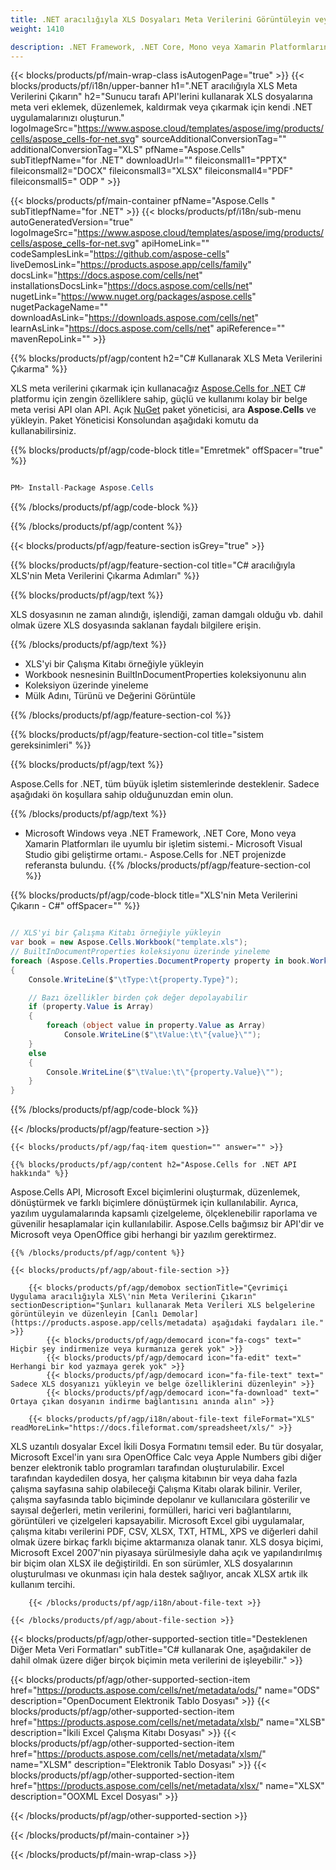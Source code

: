```yaml
---
title: .NET aracılığıyla XLS Dosyaları Meta Verilerini Görüntüleyin veya Düzenleyin 
weight: 1410

description: .NET Framework, .NET Core, Mono veya Xamarin Platformlarında XLS biçimi meta verilerini düzenlemek veya görüntülemek için C# kaynak kodu.
---
```

{{< blocks/products/pf/main-wrap-class isAutogenPage="true" >}}
{{< blocks/products/pf/i18n/upper-banner h1=".NET aracılığıyla XLS Meta Verilerini Çıkarın" h2="Sunucu tarafı API\'lerini kullanarak XLS dosyalarına meta veri eklemek, düzenlemek, kaldırmak veya çıkarmak için kendi .NET uygulamalarınızı oluşturun." logoImageSrc="https://www.aspose.cloud/templates/aspose/img/products/cells/aspose_cells-for-net.svg" sourceAdditionalConversionTag="" additionalConversionTag="XLS" pfName="Aspose.Cells" subTitlepfName="for .NET" downloadUrl="" fileiconsmall1="PPTX" fileiconsmall2="DOCX" fileiconsmall3="XLSX" fileiconsmall4="PDF" fileiconsmall5=" ODP " >}}

{{< blocks/products/pf/main-container pfName="Aspose.Cells " subTitlepfName="for .NET" >}}
{{< blocks/products/pf/i18n/sub-menu autoGeneratedVersion="true" logoImageSrc="https://www.aspose.cloud/templates/aspose/img/products/cells/aspose_cells-for-net.svg" apiHomeLink="" codeSamplesLink="https://github.com/aspose-cells" liveDemosLink="https://products.aspose.app/cells/family" docsLink="https://docs.aspose.com/cells/net" installationsDocsLink="https://docs.aspose.com/cells/net" nugetLink="https://www.nuget.org/packages/aspose.cells" nugetPackageName="" downloadAsLink="https://downloads.aspose.com/cells/net" learnAsLink="https://docs.aspose.com/cells/net" apiReference="" mavenRepoLink="" >}}

{{% blocks/products/pf/agp/content h2="C# Kullanarak XLS Meta Verilerini Çıkarma" %}}

 XLS meta verilerini çıkarmak için kullanacağız
 [Aspose.Cells for .NET](https://products.aspose.com/cells/net) 
 C# platformu için zengin özelliklere sahip, güçlü ve kullanımı kolay bir belge meta verisi API olan API. Açık
 [NuGet](https://www.nuget.org/packages/aspose.cells) 
 paket yöneticisi, ara
 **Aspose.Cells** 
 ve yükleyin. Paket Yöneticisi Konsolundan aşağıdaki komutu da kullanabilirsiniz.

{{% blocks/products/pf/agp/code-block title="Emretmek" offSpacer="true" %}}

```cs

PM> Install-Package Aspose.Cells


```

{{% /blocks/products/pf/agp/code-block %}}

{{% /blocks/products/pf/agp/content %}}

{{< blocks/products/pf/agp/feature-section isGrey="true" >}}

{{% blocks/products/pf/agp/feature-section-col title="C# aracılığıyla XLS\'nin Meta Verilerini Çıkarma Adımları" %}}

{{% blocks/products/pf/agp/text %}}

 XLS dosyasının ne zaman alındığı, işlendiği, zaman damgalı olduğu vb. dahil olmak üzere XLS dosyasında saklanan faydalı bilgilere erişin.

{{% /blocks/products/pf/agp/text %}}

+ XLS'yi bir Çalışma Kitabı örneğiyle yükleyin
+ Workbook nesnesinin BuiltInDocumentProperties koleksiyonunu alın
+ Koleksiyon üzerinde yineleme
+ Mülk Adını, Türünü ve Değerini Görüntüle

{{% /blocks/products/pf/agp/feature-section-col %}}

{{% blocks/products/pf/agp/feature-section-col title="sistem gereksinimleri" %}}

{{% blocks/products/pf/agp/text %}}

 Aspose.Cells for .NET, tüm büyük işletim sistemlerinde desteklenir. Sadece aşağıdaki ön koşullara sahip olduğunuzdan emin olun.

{{% /blocks/products/pf/agp/text %}}

- Microsoft Windows veya .NET Framework, .NET Core, Mono veya Xamarin Platformları ile uyumlu bir işletim sistemi.- Microsoft Visual Studio gibi geliştirme ortamı.- Aspose.Cells for .NET projenizde referansta bulundu.
{{% /blocks/products/pf/agp/feature-section-col %}}

{{% blocks/products/pf/agp/code-block title="XLS\'nin Meta Verilerini Çıkarın - C#" offSpacer="" %}}

```cs

// XLS'yi bir Çalışma Kitabı örneğiyle yükleyin
var book = new Aspose.Cells.Workbook("template.xls");
// BuiltInDocumentProperties koleksiyonu üzerinde yineleme
foreach (Aspose.Cells.Properties.DocumentProperty property in book.Worksheets.BuiltInDocumentProperties)
{
    Console.WriteLine($"\tType:\t{property.Type}");

    // Bazı özellikler birden çok değer depolayabilir
    if (property.Value is Array)
    {
        foreach (object value in property.Value as Array)
            Console.WriteLine($"\tValue:\t\"{value}\"");
    }
    else
    {
        Console.WriteLine($"\tValue:\t\"{property.Value}\"");
    }
}  


```

{{% /blocks/products/pf/agp/code-block %}}

{{< /blocks/products/pf/agp/feature-section >}}

    {{< blocks/products/pf/agp/faq-item question="" answer="" >}}
 

<!-- aboutfile Starts -->

    {{% blocks/products/pf/agp/content h2="Aspose.Cells for .NET API hakkında" %}}

 Aspose.Cells API, Microsoft Excel biçimlerini oluşturmak, düzenlemek, dönüştürmek ve farklı biçimlere dönüştürmek için kullanılabilir. Ayrıca, yazılım uygulamalarında kapsamlı çizelgeleme, ölçeklenebilir raporlama ve güvenilir hesaplamalar için kullanılabilir. Aspose.Cells bağımsız bir API'dir ve Microsoft veya OpenOffice gibi herhangi bir yazılım gerektirmez.  



    {{% /blocks/products/pf/agp/content %}}

    {{< blocks/products/pf/agp/about-file-section >}}

        {{< blocks/products/pf/agp/demobox sectionTitle="Çevrimiçi Uygulama aracılığıyla XLS\'nin Meta Verilerini Çıkarın" sectionDescription="Şunları kullanarak Meta Verileri XLS belgelerine görüntüleyin ve düzenleyin [Canlı Demolar](https://products.aspose.app/cells/metadata) aşağıdaki faydaları ile." >}}
            {{< blocks/products/pf/agp/democard icon="fa-cogs" text=" Hiçbir şey indirmenize veya kurmanıza gerek yok" >}}
            {{< blocks/products/pf/agp/democard icon="fa-edit" text=" Herhangi bir kod yazmaya gerek yok" >}}
            {{< blocks/products/pf/agp/democard icon="fa-file-text" text=" Sadece XLS dosyanızı yükleyin ve belge özelliklerini düzenleyin" >}}
            {{< blocks/products/pf/agp/democard icon="fa-download" text=" Ortaya çıkan dosyanın indirme bağlantısını anında alın" >}}

        {{< blocks/products/pf/agp/i18n/about-file-text fileFormat="XLS" readMoreLink="https://docs.fileformat.com/spreadsheet/xls/" >}}
XLS uzantılı dosyalar Excel İkili Dosya Formatını temsil eder. Bu tür dosyalar, Microsoft Excel'in yanı sıra OpenOffice Calc veya Apple Numbers gibi diğer benzer elektronik tablo programları tarafından oluşturulabilir. Excel tarafından kaydedilen dosya, her çalışma kitabının bir veya daha fazla çalışma sayfasına sahip olabileceği Çalışma Kitabı olarak bilinir. Veriler, çalışma sayfasında tablo biçiminde depolanır ve kullanıcılara gösterilir ve sayısal değerleri, metin verilerini, formülleri, harici veri bağlantılarını, görüntüleri ve çizelgeleri kapsayabilir. Microsoft Excel gibi uygulamalar, çalışma kitabı verilerini PDF, CSV, XLSX, TXT, HTML, XPS ve diğerleri dahil olmak üzere birkaç farklı biçime aktarmanıza olanak tanır. XLS dosya biçimi, Microsoft Excel 2007'nin piyasaya sürülmesiyle daha açık ve yapılandırılmış bir biçim olan XLSX ile değiştirildi. En son sürümler, XLS dosyalarının oluşturulması ve okunması için hala destek sağlıyor, ancak XLSX artık ilk kullanım tercihi.

        {{< /blocks/products/pf/agp/i18n/about-file-text >}}

    {{< /blocks/products/pf/agp/about-file-section >}}

<!-- aboutfile Ends -->

{{< blocks/products/pf/agp/other-supported-section title="Desteklenen Diğer Meta Veri Formatları" subTitle="C# kullanarak One, aşağıdakiler de dahil olmak üzere diğer birçok biçimin meta verilerini de işleyebilir." >}}

{{< blocks/products/pf/agp/other-supported-section-item href="https://products.aspose.com/cells/net/metadata/ods/" name="ODS" description="OpenDocument Elektronik Tablo Dosyası" >}}
{{< blocks/products/pf/agp/other-supported-section-item href="https://products.aspose.com/cells/net/metadata/xlsb/" name="XLSB" description="İkili Excel Çalışma Kitabı Dosyası" >}}
{{< blocks/products/pf/agp/other-supported-section-item href="https://products.aspose.com/cells/net/metadata/xlsm/" name="XLSM" description="Elektronik Tablo Dosyası" >}}
{{< blocks/products/pf/agp/other-supported-section-item href="https://products.aspose.com/cells/net/metadata/xlsx/" name="XLSX" description="OOXML Excel Dosyası" >}}

{{< /blocks/products/pf/agp/other-supported-section >}}

{{< /blocks/products/pf/main-container >}}
    
{{< /blocks/products/pf/main-wrap-class >}}
